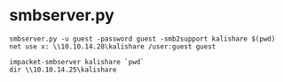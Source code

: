 # smbserver.py

```text
smbserver.py -u guest -password guest -smb2support kalishare $(pwd)
net use x: \\10.10.14.28\kalishare /user:guest guest
```

```text
impacket-smbserver kalishare `pwd`
dir \\10.10.14.25\kalishare
```

